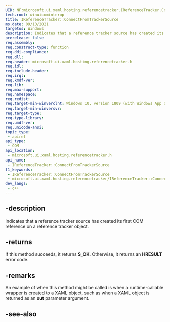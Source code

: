 ```yaml
---
UID: NF:microsoft.ui.xaml.hosting.referencetracker.IReferenceTracker.ConnectFromTrackerSource
tech.root: winuicominterop
title: IReferenceTracker::ConnectFromTrackerSource
ms.date: 09/10/2021
targetos: Windows
description: Indicates that a reference tracker source has created its first COM reference on a reference tracker object.
prerelease: false
req.assembly: 
req.construct-type: function
req.ddi-compliance: 
req.dll: 
req.header: microsoft.ui.xaml.hosting.referencetracker.h
req.idl: 
req.include-header: 
req.irql: 
req.kmdf-ver: 
req.lib: 
req.max-support: 
req.namespace: 
req.redist: 
req.target-min-winverclnt: Windows 10, version 1809 (with Windows App SDK 0.5 or later)
req.target-min-winversvr: 
req.target-type: 
req.type-library: 
req.umdf-ver: 
req.unicode-ansi: 
topic_type:
 - apiref
api_type:
 - COM
api_location:
 - microsoft.ui.xaml.hosting.referencetracker.h
api_name:
 - IReferenceTracker::ConnectFromTrackerSource
f1_keywords:
 - IReferenceTracker::ConnectFromTrackerSource
 - microsoft.ui.xaml.hosting.referencetracker/IReferenceTracker::ConnectFromTrackerSource
dev_langs:
 - c++
---
```


## -description

Indicates that a reference tracker source has created its first COM reference on a reference tracker object.

## -returns

If this method succeeds, it returns **S_OK**. Otherwise, it returns an **HRESULT** error code.

## -remarks

An example of when this method might be called is when a runtime-callable wrapper is created to a XAML object, such as when a XAML object is returned as an **out** parameter argument.

## -see-also
